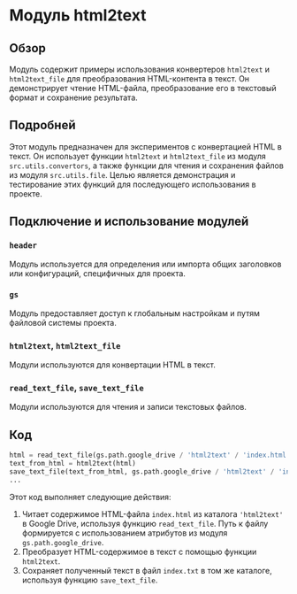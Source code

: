 # Модуль html2text

## Обзор

Модуль содержит примеры использования конвертеров `html2text` и `html2text_file` для преобразования HTML-контента в текст. Он демонстрирует чтение HTML-файла, преобразование его в текстовый формат и сохранение результата.

## Подробней

Этот модуль предназначен для экспериментов с конвертацией HTML в текст. Он использует функции `html2text` и `html2text_file` из модуля `src.utils.convertors`, а также функции для чтения и сохранения файлов из модуля `src.utils.file`.  Целью является демонстрация и тестирование этих функций для последующего использования в проекте.
## Подключение и использование модулей

### `header`
Модуль используется для определения или импорта общих заголовков или конфигураций, специфичных для проекта.

### `gs`
Модуль предоставляет доступ к глобальным настройкам и путям файловой системы проекта.

### `html2text`, `html2text_file`
Модули используются для конвертации HTML в текст.

### `read_text_file`, `save_text_file`
Модули используются для чтения и записи текстовых файлов.

## Код

```python
html = read_text_file(gs.path.google_drive / 'html2text' / 'index.html')
text_from_html = html2text(html)
save_text_file(text_from_html, gs.path.google_drive / 'html2text' / 'index.txt')
...
```
Этот код выполняет следующие действия:
1. Читает содержимое HTML-файла `index.html` из каталога `'html2text'` в Google Drive, используя функцию `read_text_file`. Путь к файлу формируется с использованием атрибутов из модуля `gs.path.google_drive`.
2. Преобразует HTML-содержимое в текст с помощью функции `html2text`.
3. Сохраняет полученный текст в файл `index.txt` в том же каталоге, используя функцию `save_text_file`.
